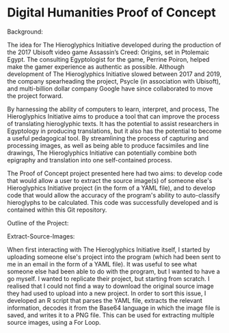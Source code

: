 # Digital Humanities Proof of Concept

Background:

The idea for The Hieroglyphics Initiative developed during the production of the 2017 Ubisoft video game Assassin’s Creed: Origins, set in Ptolemaic Egypt. The consulting Egyptologist for the game, Perrine Poiron, helped make the gamer experience as authentic as possible. Although development of The Hieroglyphics Initiative slowed between 2017 and 2019, the company spearheading the project, Psycle (in association with Ubisoft), and multi-billion dollar company Google have since collaborated to move the project forward.

By harnessing the ability of computers to learn, interpret, and process, The Hieroglyphics Initiative aims to  produce a tool that can improve the process of translating hieroglyphic texts. It has the potential to assist researchers in Egyptology in producing translations, but it also has the potential to become a useful pedagogical tool. By streamlining the process of capturing and processing images, as well as being able to produce facsimiles and line drawings, The Hieroglyphics Initiative can potentially combine both epigraphy and translation into one self-contained process.

The Proof of Concept project presented here had two aims: to develop code that would allow a user to extract the source image(s) of someone else's Hieroglyphics Initiative project (in the form of a YAML file), and to develop code that would allow the accuracy of the program's ability to auto-classify hieroglyphs to be calculated. This code was successfully developed and is contained within this Git repository.

Outline of the Project:

Extract-Source-Images:

When first interacting with The Hieroglyphics Initiative itself, I started by uploading someone else's project into the program (which had been sent to me in an email in the form of a YAML file). It was useful to see what someone else had been able to do with the program, but I wanted to have a go myself. I wanted to replicate their project, but starting from scratch. I realised that I could not find a way to download the original source image they had used to upload into a new project. In order to sort this issue, I developed an R script that parses the YAML file, extracts the relevant information, decodes it from the Base64 language in which the image file is saved, and writes it to a PNG file. This can be used for extracting multiple source images, using a For Loop.

